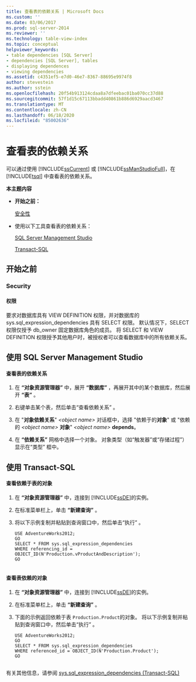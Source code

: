 ```yaml
---
title: 查看表的依赖关系 | Microsoft Docs
ms.custom: ''
ms.date: 03/06/2017
ms.prod: sql-server-2014
ms.reviewer: ''
ms.technology: table-view-index
ms.topic: conceptual
helpviewer_keywords:
- table dependencies [SQL Server]
- dependencies [SQL Server], tables
- displaying dependences
- viewing dependencies
ms.assetid: c4351ef5-e7d0-46e7-8367-88695e9974f8
author: stevestein
ms.author: sstein
ms.openlocfilehash: 20f54b913124cdaa8a7dfeebac01ba070cc37d88
ms.sourcegitcommit: 57f1d15c67113bbadd40861b886d6929aacd3467
ms.translationtype: MT
ms.contentlocale: zh-CN
ms.lasthandoff: 06/18/2020
ms.locfileid: "85002636"
---
```

# <a name="view-the-dependencies-of-a-table"></a>查看表的依赖关系
  可以通过使用 [!INCLUDE[ssCurrent](../../includes/sscurrent-md.md)] 或 [!INCLUDE[ssManStudioFull](../../includes/ssmanstudiofull-md.md)]，在 [!INCLUDE[tsql](../../includes/tsql-md.md)] 中查看表的依赖关系。  
  
 **本主题内容**  
  
-   **开始之前：**  
  
     [安全性](#Security)  
  
-   使用以下工具查看表的依赖关系：   
  
     [SQL Server Management Studio](#SSMSProcedure)  
  
     [Transact-SQL](#TsqlProcedure)  
  
##  <a name="before-you-begin"></a><a name="BeforeYouBegin"></a> 开始之前  
  
###  <a name="security"></a><a name="Security"></a> Security  
  
####  <a name="permissions"></a><a name="Permissions"></a> 权限  
 要求对数据库具有 VIEW DEFINITION 权限，并对数据库的 sys.sql_expression_dependencies 具有 SELECT 权限。 默认情况下，SELECT 权限仅授予 db_owner 固定数据库角色的成员。 将 SELECT 和 VIEW DEFINITION 权限授予其他用户时，被授权者可以查看数据库中的所有依赖关系。  
  
##  <a name="using-sql-server-management-studio"></a><a name="SSMSProcedure"></a> 使用 SQL Server Management Studio  
  
#### <a name="to-view-the-dependencies-of-a-table"></a>查看表的依赖关系  
  
1.  在 **“对象资源管理器”** 中，展开 **“数据库”** ，再展开其中的某个数据库，然后展开 **“表”** 。  
  
2.  右键单击某个表，然后单击“查看依赖关系”  。  
  
3.  在 "**对象依赖关系**" _\<object name>_ 对话框中，选择 "依赖于的**对象**" 或 "依赖的 _\<object name>_ **对象**" _\<object name>_ **depends**。  
  
4.  在 **“依赖关系”** 网格中选择一个对象。 对象类型（如“触发器”或“存储过程”）显示在“类型”  框中。  
  
##  <a name="using-transact-sql"></a><a name="TsqlProcedure"></a> 使用 Transact-SQL  
  
#### <a name="to-view-the-objects-that-depend-on-a-table"></a>查看依赖于表的对象  
  
1.  在 **“对象资源管理器”** 中，连接到 [!INCLUDE[ssDE](../../includes/ssde-md.md)]的实例。  
  
2.  在标准菜单栏上，单击 **“新建查询”** 。  
  
3.  将以下示例复制并粘贴到查询窗口中，然后单击“执行”  。  
  
    ```  
    USE AdventureWorks2012;  
    GO  
    SELECT * FROM sys.sql_expression_dependencies  
    WHERE referencing_id = OBJECT_ID(N'Production.vProductAndDescription');   
    GO  
  
    ```  
  
#### <a name="to-view-the-objects-on-which-a-table-depends"></a>查看表依赖的对象  
  
1.  在 **“对象资源管理器”** 中，连接到 [!INCLUDE[ssDE](../../includes/ssde-md.md)]的实例。  
  
2.  在标准菜单栏上，单击 **“新建查询”** 。  
  
3.  下面的示例返回依赖于表 `Production.Product`的对象。 将以下示例复制并粘贴到查询窗口中，然后单击“执行”  。  
  
    ```  
    USE AdventureWorks2012;   
    GO  
    SELECT * FROM sys.sql_expression_dependencies  
    WHERE referenced_id = OBJECT_ID(N'Production.Product');   
    GO  
  
    ```  
  
 有关其他信息，请参阅 [sys.sql_expression_dependencies (Transact-SQL)](/sql/relational-databases/system-catalog-views/sys-sql-expression-dependencies-transact-sql)  
  
  
